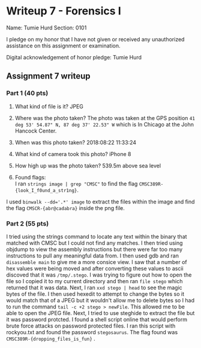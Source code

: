 Writeup 7 - Forensics I
======

Name: Tumie Hurd
Section: 0101

I pledge on my honor that I have not given or received any unauthorized assistance on this assignment or examination.

Digital acknowledgement of honor pledge: Tumie Hurd

## Assignment 7 writeup

### Part 1 (40 pts)

1. What kind of file is it? JPEG

2. Where was the photo taken? The photo was taken at the GPS position ```41 deg 53' 54.87" N, 87 deg 37' 22.53" W``` which is In Chicago at the John Hancock Center.

3. When was this photo taken? 2018:08:22 11:33:24

4. What kind of camera took this photo? iPhone 8

5. How high up was the photo taken? 539.5m above sea level

6. Found flags:  
I ran ```strings image | grep "CMSC"``` to find the flag ```CMSC389R-{look_I_f0und_a_str1ng}```.

I used ```binwalk --dd='.*' image``` to extract the files within the image and find the flag ```CMSCR-{abr@cadabra}``` inside the png file.  

### Part 2 (55 pts)

I tried using the strings command to locate any text within the binary that matched with CMSC but I could not find any matches.  I then tried using objdump to view the assembly instructions but there were far too many instructions to pull any meaningful data from.  I then used gdb and ran ```disassemble main``` to give me a more consice view.  I saw that a number of hex values were being moved and after converting these values to ascii discoved that it was ```/tmp/.stego```.  I was trying to figure out how to open the file so I copied it to my current directory and then ran ```file stego``` which returned that it was data.  Next, I ran ```xxd stego | head``` to see the magic bytes of the file.  I then used hexedit to attempt to change the bytes so it would match that of a JPEG but it wouldn't allow me to delete bytes so I had to run the command ```tail -c +2 stego > newFile```.  This allowed me to be able to open the JPEG file.  Next, I tried to use steghide to extract the file but it was password protcted.  I found a shell script online that would perform brute force attacks on password protected files.  I ran this script with rockyou.txt and found the password ```stegosaurus```.  The flag found was ```CMSC389R-{dropping_files_is_fun}``` .  